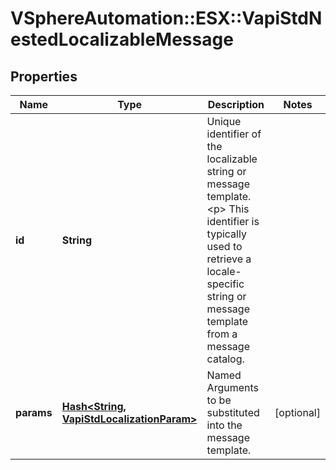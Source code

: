 # VSphereAutomation::ESX::VapiStdNestedLocalizableMessage

## Properties
Name | Type | Description | Notes
------------ | ------------- | ------------- | -------------
**id** | **String** | Unique identifier of the localizable string or message template. &lt;p&gt; This identifier is typically used to retrieve a locale-specific string or message template from a message catalog. | 
**params** | [**Hash&lt;String, VapiStdLocalizationParam&gt;**](VapiStdLocalizationParam.md) | Named Arguments to be substituted into the message template. | [optional] 


